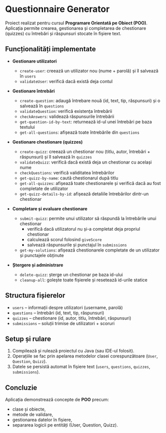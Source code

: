 # Questionnaire Generator
Proiect realizat pentru cursul **Programare Orientată pe Obiect (POO)**.  
Aplicația permite crearea, gestionarea și completarea de chestionare (quizzes) cu întrebări și răspunsuri stocate în fișiere text.  

## Funcționalități implementate  

- **Gestionare utilizatori**
  - `create-user`: creează un utilizator nou (nume + parolă) și îl salvează în `users`
  - `validateUser`: verifică dacă există deja contul

- **Gestionare întrebări**
  - `create-question`: adaugă întrebare nouă (id, text, tip, răspunsuri) și o salvează în `questions`
  - `validateQuestion`: verifică existența întrebării
  - `checkAnswers`: validează răspunsurile întrebării
  - `get-question-id-by-text`: returnează id-ul unei întrebări pe baza textului
  - `get-all-questions`: afișează toate întrebările din `questions`

- **Gestionare chestionare (quizzes)**
  - `create-quizz`: creează un chestionar nou (titlu, autor, întrebări + răspunsuri) și îl salvează în `quizzes`
  - `validateQuizz`: verifică dacă există deja un chestionar cu același nume
  - `checkQuestions`: verifică validitatea întrebărilor
  - `get-quizz-by-name`: caută chestionarul după titlu
  - `get-all-quizzes`: afișează toate chestionarele și verifică dacă au fost completate de utilizator
  - `get-quizz-details-by-id`: afișează detaliile întrebărilor dintr-un chestionar

- **Completare și evaluare chestionare**
  - `submit-quizz`: permite unui utilizator să răspundă la întrebările unui chestionar  
    - verifică dacă utilizatorul nu și-a completat deja propriul chestionar  
    - calculează scorul folosind `giveScore`  
    - salvează răspunsurile și punctajul în `submissions`
  - `get-my-solutions`: afișează chestionarele completate de un utilizator și punctajele obținute

- **Ștergere și administrare**
  - `delete-quizz`: șterge un chestionar pe baza id-ului
  - `cleanup-all`: golește toate fișierele și resetează id-urile statice

## Structura fișierelor  

- `users` – informații despre utilizatori (username, parolă)  
- `questions` – întrebări (id, text, tip, răspunsuri)  
- `quizzes` – chestionare (id, autor, titlu, întrebări, răspunsuri)  
- `submissions` – soluții trimise de utilizatori + scoruri  

## Setup și rulare  
1. Compilează și rulează proiectul cu Java (sau IDE-ul folosit).  
2. Operațiile se fac prin apelarea metodelor clasei corespunzătoare (`User`, `Question`, `Quizz`).  
3. Datele se persistă automat în fișiere text (`users`, `questions`, `quizzes`, `submissions`).  

## Concluzie  
Aplicația demonstrează concepte de **POO** precum:  
- clase și obiecte,  
- metode de validare,  
- gestionarea datelor în fișiere,  
- separarea logicii pe entități (User, Question, Quizz).  
